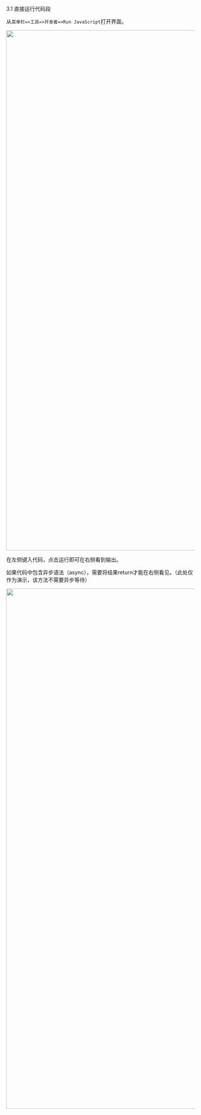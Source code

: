 3.1 直接运行代码段

从`菜单栏=>工具=>开发者=>Run JavaScript`打开界面。

<img src="https://cdn.nlark.com/yuque/0/2022/png/32594373/1662260277720-92e5eeb6-75a3-495c-b083-7342b21036da.png" width="1389" id="u39c07cb0" class="ne-image">

在左侧键入代码，点击运行即可在右侧看到输出。

如果代码中包含异步语法（async），需要将结果return才能在右侧看见。（此处仅作为演示，该方法不需要异步等待）

<img src="https://cdn.nlark.com/yuque/0/2022/png/32594373/1662260279509-49251959-191e-4871-9629-5a77cfdad354.png" width="1389" id="u4dfe6902" class="ne-image">